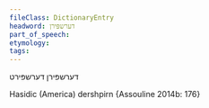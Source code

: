 ```yaml
---
fileClass: DictionaryEntry
headword: דערשפּירן
part_of_speech: 
etymology: 
tags: 
---
```

דערשפּירן
דערשפּירט

Hasidic (America)
dershpirn {Assouline 2014b: 176}